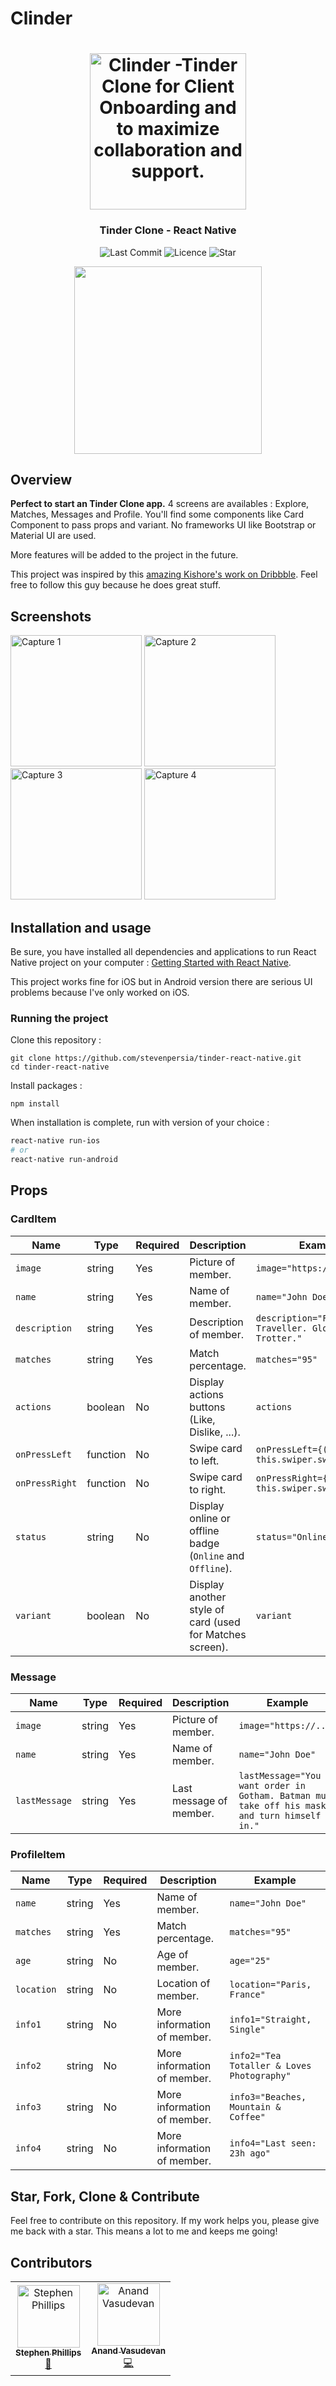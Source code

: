 # Clinder

<h1 align="center">
<img
		width="250"
		alt="Clinder -Tinder Clone for Client Onboarding and to maximize collaboration and support. "
		src="https://github.com/stevenpersia/tinder-react-native/blob/master/preview/tinder-clone-logo.gif">
</h1>
<h3 align="center">
	Tinder Clone - React Native
</h3>

<p align="center">
	<img alt="Last Commit" src="https://img.shields.io/github/last-commit/stevenpersia/tinder-react-native.svg?style=flat-square">
	<img alt="Licence" src="https://img.shields.io/github/license/stevenpersia/tinder-react-native.svg?style=flat-square">
	<img alt="Star" src="https://img.shields.io/badge/you%20like%20%3F-STAR%20ME-blue.svg?style=flat-square">
</p>

<p align="center">
	<img src="https://github.com/stevenpersia/tinder-react-native/blob/master/preview/tinderclone-preview.gif" width="300">
</p>


## Overview

**Perfect to start an Tinder Clone app.** 4 screens are availables : Explore, Matches, Messages and Profile. You'll find some components like Card Component to pass props and variant. No frameworks UI like Bootstrap or Material UI are used.

More features will be added to the project in the future.

This project was inspired by this [amazing Kishore's work on Dribbble](https://dribbble.com/shots/5631075-Dating-App-Sketch-Freebie-Day-334-365-Project365). Feel free to follow this guy because he does great stuff.


## Screenshots

<img
		width="210"
		alt="Capture 1"
		src="https://github.com/stevenpersia/tinder-react-native/blob/master/preview/capture-1.png">
<img
		width="210"
		alt="Capture 2"
		src="https://github.com/stevenpersia/tinder-react-native/blob/master/preview/capture-2.png">
<img
		width="210"
		alt="Capture 3"
		src="https://github.com/stevenpersia/tinder-react-native/blob/master/preview/capture-3.png">
<img
		width="210"
		alt="Capture 4"
		src="https://github.com/stevenpersia/tinder-react-native/blob/master/preview/capture-4.png">


## Installation and usage

Be sure, you have installed all dependencies and applications to run React Native project on your computer : [Getting Started with React Native](https://facebook.github.io/react-native/docs/getting-started).

This project works fine for iOS but in Android version there are serious UI problems because I've only worked on iOS.


### Running the project

Clone this repository :

```
git clone https://github.com/stevenpersia/tinder-react-native.git
cd tinder-react-native
```

Install packages :

```
npm install
```

When installation is complete, run with version of your choice :

```bash
react-native run-ios
# or
react-native run-android
```


## Props

### CardItem

| Name           | Type     | Required | Description                                               | Example                                             |
| -------------- | -------- | -------- | --------------------------------------------------------- | --------------------------------------------------- |
| `image`        | string   | Yes      | Picture of member.                                        | `image="https://..."`                               |
| `name`         | string   | Yes      | Name of member.                                           | `name="John Doe"`                                   |
| `description`  | string   | Yes      | Description of member.                                    | `description="Full-time Traveller. Globe Trotter."` |
| `matches`      | string   | Yes      | Match percentage.                                         | `matches="95"`                                      |
| `actions`      | boolean  | No       | Display actions buttons (Like, Dislike, ...).             | `actions`                                           |
| `onPressLeft`  | function | No       | Swipe card to left.                                       | `onPressLeft={() => this.swiper.swipeLeft()}`       |
| `onPressRight` | function | No       | Swipe card to right.                                      | `onPressRight={() => this.swiper.swipeRight()}`     |
| `status`       | string   | No       | Display online or offline badge (`Online` and `Offline`). | `status="Online"`                                   |
| `variant`      | boolean  | No       | Display another style of card (used for Matches screen).  | `variant`                                           |

### Message

| Name          | Type   | Required | Description             | Example                                                                                      |
| ------------- | ------ | -------- | ----------------------- | -------------------------------------------------------------------------------------------- |
| `image`       | string | Yes      | Picture of member.      | `image="https://..."`                                                                        |
| `name`        | string | Yes      | Name of member.         | `name="John Doe"`                                                                            |
| `lastMessage` | string | Yes      | Last message of member. | `lastMessage="You want order in Gotham. Batman must take off his mask and turn himself in."` |


### ProfileItem

| Name       | Type   | Required | Description                 | Example                                    |
| ---------- | ------ | -------- | --------------------------- | ------------------------------------------ |
| `name`     | string | Yes      | Name of member.             | `name="John Doe"`                          |
| `matches`  | string | Yes      | Match percentage.           | `matches="95"`                             |
| `age`      | string | No       | Age of member.              | `age="25"`                                 |
| `location` | string | No       | Location of member.         | `location="Paris, France"`                 |
| `info1`    | string | No       | More information of member. | `info1="Straight, Single"`                 |
| `info2`    | string | No       | More information of member. | `info2="Tea Totaller & Loves Photography"` |
| `info3`    | string | No       | More information of member. | `info3="Beaches, Mountain & Coffee"`       |
| `info4`    | string | No       | More information of member. | `info4="Last seen: 23h ago"`               |


## Star, Fork, Clone & Contribute

Feel free to contribute on this repository. If my work helps you, please give me back with a star. This means a lot to me and keeps me going!

## Contributors

<!-- ALL-CONTRIBUTORS-LIST:START - Do not remove or modify this section -->
<!-- prettier-ignore -->
<table>
  <tr>
<td align="center"><a href="http://Skibudsapp.com"><img src="https://avatars3.githubusercontent.com/u/25047763?v=4" width="100px;" alt="Stephen Phillips"/><br /><sub><b>Stephen Phillips</b></sub></a><br /><a href="#question-Sbphillips19" title="Answering Questions">💬</a></td>
<td align="center"><a href="https://github.com/anand9"><img src="https://avatars3.githubusercontent.com/u/638590?v=4" width="100px;" alt="Anand Vasudevan "/><br /><sub><b>Anand Vasudevan </b></sub></a><br /><a href="https://github.com/stevenpersia/tinder-react-native/commits?author=anand9" title="Code">💻</a></td>
  </tr>
</table>
